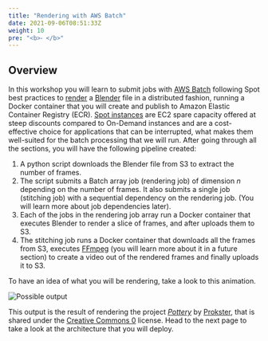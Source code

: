 ```yaml
---
title: "Rendering with AWS Batch"
date: 2021-09-06T08:51:33Z
weight: 10
pre: "<b>⁃ </b>"
---
```


## Overview

In this workshop you will learn to submit jobs with [AWS Batch](https://aws.amazon.com/batch/) following Spot best practices to [render](https://en.wikipedia.org/wiki/Rendering_(computer_graphics)) a [Blender](https://www.blender.org/) file in a distributed fashion, running a Docker container that you will create and publish to Amazon Elastic Container Registry (ECR). [Spot instances](https://docs.aws.amazon.com/AWSEC2/latest/UserGuide/using-spot-instances.html) are EC2 spare capacity offered at steep discounts compared to On-Demand instances and are a cost-effective choice for applications that can be interrupted, what makes them well-suited for the batch processing that we will run. After going through all the sections, you will have the following pipeline created:

1. A python script downloads the Blender file from S3 to extract the number of frames.
2. The script submits a Batch array job (rendering job) of dimension *n* depending on the number of frames. It also submits a single job (stitching job) with a sequential dependency on the rendering job. (You will learn more about job dependencies later).
3. Each of the jobs in the rendering job array run a Docker container that executes Blender to render a slice of frames, and after uploads them to S3.
4. The stitching job runs a Docker container that downloads all the frames from S3, executes [FFmpeg](https://ffmpeg.org/) (you will learn more about it in a future section) to create a video out of the rendered frames and finally uploads it to S3.

To have an idea of what you will be rendering, take a look to this animation.

![Possible output](/images/rendering-with-batch/animation_example.gif)

This output is the result of rendering the project *[Pottery](https://blendswap.com/blend/28661)* by [Prokster](https://blendswap.com/profile/1012752), that is shared under the [Creative Commons 0](https://creativecommons.org/share-your-work/public-domain/cc0/) license. Head to the next page to take a look at the architecture that you will deploy.
